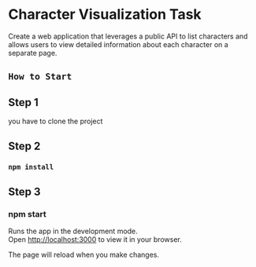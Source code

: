 
# Character Visualization Task

Create a web application that leverages a public API to list characters and allows users to
view detailed information about each character on a separate page.


## `How to Start`
## Step 1
you have to clone the project 

## Step 2
### `npm install`

## Step 3
### npm start

Runs the app in the development mode.\
Open [http://localhost:3000](http://localhost:3000) to view it in your browser.

The page will reload when you make changes.










